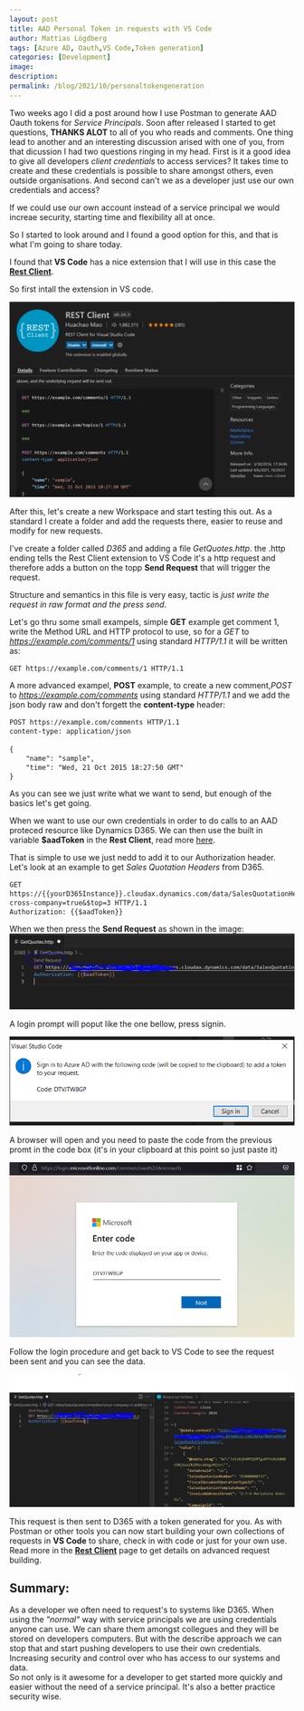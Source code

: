 ```yaml
---
layout: post
title: AAD Personal Token in requests with VS Code
author: Mattias Lögdberg
tags: [Azure AD, Oauth,VS Code,Token generation]
categories: [Development]
image: 
description: 
permalink: /blog/2021/10/personaltokengeneration
---
```


Two weeks ago I did a post around how I use Postman to generate AAD Oauth tokens for *Service Principals*. Soon after released I started to get questions, **THANKS ALOT** to all of you who reads and comments. One thing lead to another and an interesting discussion arised with one of you, from that dicussion I had two questions ringing in my head. First is it a good idea to give all developers *client credentials* to access services? It takes time to create and these credentials is possible to share amongst others, even outside organisations. And second can't we as a developer just use our own credentials and access?


If we could use our own account instead of a service principal we would increae security, starting time and flexibility all at once.

So I started to look around and I found a good option for this, and that is what I'm going to share today.

I found that **VS Code** has a nice extension that I will use in this case the [**Rest Client**](https://marketplace.visualstudio.com/items?itemName=humao.rest-client).

So first intall the extension in VS code.

![VsCode Rest Client Extension](/assets/uploads/2021/10/personaltoken/vscode_extension_rest_client.png)

After this, let's create a new Workspace and start testing this out. As a standard I create a folder and add the requests there, easier to reuse and modify for new requests.

I've create a folder called *D365* and adding a file *GetQuotes.http*. the .http ending tells the Rest Client extension to VS Code it's a http request and therefore adds a button on the topp **Send Request** that will trigger the request.

Structure and semantics in this file is very easy, tactic is *just write the request in raw format and the press send*.

Let's go thru some small exampels, simple **GET** example get comment 1, write the Method URL and HTTP protocol to use, so for a *GET* to *https://example.com/comments/1* using standard *HTTP/1.1* it will be written as:
```
GET https://example.com/comments/1 HTTP/1.1
```

A more advanced exampel, **POST** example, to create a new comment,*POST* to *https://example.com/comments* using standard *HTTP/1.1* and we add the json body raw and don't forgett the **content-type** header:
```
POST https://example.com/comments HTTP/1.1
content-type: application/json

{
    "name": "sample",
    "time": "Wed, 21 Oct 2015 18:27:50 GMT"
}
```

As you can see we just write what we want to send, but enough of the basics let's get going.

When we want to use our own credentials in order to do calls to an AAD proteced resource like Dynamics D365.
We can then use the built in variable **$aadToken** in the **Rest Client**, read more [here](https://marketplace.visualstudio.com/items?itemName=humao.rest-client#system-variables).

That is simple to use we just nedd to add it to our Authorization header. Let's look at an example to get *Sales Quotation Headers* from D365.
```
GET https://{{yourD365Instance}}.cloudax.dynamics.com/data/SalesQuotationHeaders?cross-company=true&$top=3 HTTP/1.1
Authorization: {{$aadToken}}
```

When we then press the **Send Request** as shown in the image:
![VS Code http file](/assets/uploads/2021/10/personaltoken/requestsamplebeforesend.png)


A login prompt will poput like the one bellow, press signin.

![VS Code prompt](/assets/uploads/2021/10/personaltoken/loginprompt.png)

A browser will open and you need to paste the code from the previous promt in the code box (it's in your clipboard at this point so just paste it)

![Browser Login](/assets/uploads/2021/10/personaltoken/loginpromptbrowser.png)

Follow the login procedure and get back to VS Code to see the request been sent and you can see the data.

![Result in VS Code](/assets/uploads/2021/10/personaltoken/requestsample.png)


This request is then sent to D365 with a token generated for you. As with Postman or other tools you can now start building your own collections of requests in **VS Code** to share, check in with code or just for your own use. Read more in the [**Rest Client**](https://marketplace.visualstudio.com/items?itemName=humao.rest-client) page to get details on advanced request building.


## Summary:
As a developer we often need to request's to systems like D365. When using the *"normal"* way with service principals we are using credentials anyone can use. We can share them amongst collegues and they will be stored on developers computers. But with the describe approach we can stop that and start pushing developers to use their own credentials. Increasing security and control over who has access to our systems and data.  
So not only is it awesome for a developer to get started more quickly and easier without the need of a service principal. It's also a better practice security wise.